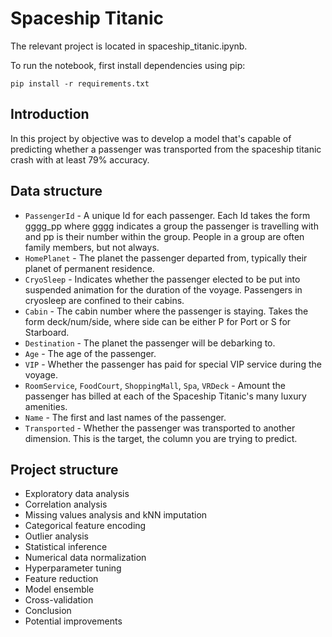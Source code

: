 # Spaceship Titanic
The relevant project is located in spaceship_titanic.ipynb.

To run the notebook, first install dependencies using pip:
```
pip install -r requirements.txt
```

## Introduction
In this project by objective was to develop a model that's capable of predicting whether a passenger was transported from the spaceship titanic crash with at least 79% accuracy.

## Data structure
- `PassengerId` - A unique Id for each passenger. Each Id takes the form gggg_pp where gggg indicates a group the passenger is travelling with and pp is their number within the group. People in a group are often family members, but not always.
- `HomePlanet` - The planet the passenger departed from, typically their planet of permanent residence.
- `CryoSleep` - Indicates whether the passenger elected to be put into suspended animation for the duration of the voyage. Passengers in cryosleep are confined to their cabins.
- `Cabin` - The cabin number where the passenger is staying. Takes the form deck/num/side, where side can be either P for Port or S for Starboard.
- `Destination` - The planet the passenger will be debarking to.
- `Age` - The age of the passenger.
- `VIP` - Whether the passenger has paid for special VIP service during the voyage.
- `RoomService`, `FoodCourt`, `ShoppingMall`, `Spa`, `VRDeck` - Amount the passenger has billed at each of the Spaceship Titanic's many luxury amenities.
- `Name` - The first and last names of the passenger.
- `Transported` - Whether the passenger was transported to another dimension. This is the target, the column you are trying to predict.

## Project structure
- Exploratory data analysis
- Correlation analysis
- Missing values analysis and kNN imputation
- Categorical feature encoding
- Outlier analysis
- Statistical inference
- Numerical data normalization
- Hyperparameter tuning
- Feature reduction
- Model ensemble
- Cross-validation
- Conclusion
- Potential improvements
